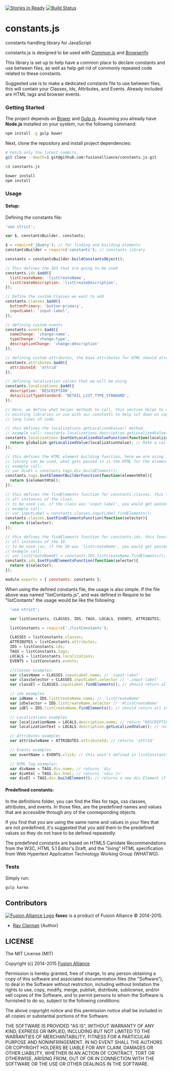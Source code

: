 [![Stories in Ready](https://badge.waffle.io/fusionalliance/constants.js.png?label=ready&title=Ready)](https://waffle.io/fusionalliance/constants.js) [![Build Status](https://travis-ci.org/fusionalliance/constants.js.svg)](https://travis-ci.org/fusionalliance/constants.js)
# constants.js

constants handling library for JavaScript

constants.js is designed to be used with [Common.js](http://www.commonjs.org/) and [Browserify](http://browserify.org/)

This library is set up to help have a common place to declare constants and use between files, as well as help get rid of commonly repeated code related to these constants.

Suggested use is to make a dedicated constants file to use between files, this will contain your Classes, Ids, Attributes, and Events. Already included are HTML tags and browser events.

### Getting Started

The project depends on [Bower](https://github.com/bower/bower) and [Gulp.js](http://gulpjs.com). Assuming
you already have **Node.js** installed on your system, run the following command:

```bash
npm install -g gulp bower
```

Next, clone the repository and install project dependencies:
```bash
# Fetch only the latest commits.
git clone --depth=1 git@github.com:fusionalliance/constants.js.git

cd constants.js

bower install
npm install
```

### Usage

#### Setup:

Defining the constants file:

```javascript
'use strict';

var $, constantsBuilder, constants;

$ = require('jQuery'); // for finding and building elements
constantsBuilder = require('constants'); // constants library

constants = constantsBuilder.buildConstantsObject();

// This defines the IDS that are going to be used
constants.ids.$add({
  listCreateName: 'listCreateName',
  listCreateDescription: 'listCreateDescription',
});

// Define the custom Classes we want to add
constants.classes.$add({
  buttonPrimary: 'button-primary',
  inputLabel: 'input-label',
});

// defining custom events
constants.events.$add({
  nameChange: 'change:name',
  typeChange: 'change:type',
  descriptionChange: 'change:description'
});

// defining custom attributes, the base attributes for HTML should already exist.
constants.attributes.$add({
  attributeId: 'attrid'
});

// defining localization values that we will be using
constants.localizations.$add({
  description: 'DESCRIPTION',
  detailListTypeStandard: 'DETAIL_LIST_TYPE_STANDARD',
});

// Here, we define what helper methods to call, this section helps to utilize
// existing libraries in use with our constants to help cut down on copy-pasta and
// long lines of code.

// this defines the localizations.getLocalizedValue() method.
// example call: constants.localizations.description.getLocalizedValue();
constants.localizations.$setGetLocalizedValueFunction(function(localizationValue){
  return globalize.getLocalizedValue(localizationValue); // Make a call to some function that returns our localized value
});

// this defines the HTML element building function, here we are using JQuery, but any
// library can be used, what gets passed in is the HTML for the element.
// example call:
// var divEl = constants.tags.div.buildElement();
constants.tags.$setElementBuilderFunction(function(elementHtml){
  return $(elementHtml);
});

// this defines the findElements function for constants.classes. this function should return
// all instances of the class.
// to be used (so, if the class was 'input-label', you would get passed '.input-label')
// example call:
// var inputLabel = constants.classes.inputLabel.findElements();
constants.classes.$setFindElementsFunction(function(selector){
  return $(selector);
});

// this defines the findElements function for constants.ids. this function should return
// all instances of the ID.
// to be used (so, if the ID was 'listCreateName', you would get passed '#listCreateName')
// example call:
// var listCreateNameEl = constants.IDS.listCreateName.findElements();
constants.ids.$setFindElementsFunction(function(selector){
  return $(selector);
});

module.exports = { constants: constants };
```

When using the defined constants file, the usage is also simple. If the file above was named "listContants.js", and was defined in Require to be "listContants" the usage would be like the following:

```javascript
  'use strict';

  var listConstants, CLASSES, IDS, TAGS, LOCALS, EVENTS, ATTRIBUTES;

  listConstants = require('./listConstants');

  CLASSES = listConstants.classes;
  ATTRIBUTES = listConstants.attributes;
  IDS = listConstants.ids;
  TAGS = listConstants.tags;
  LOCALS = listConstants.localizations;
  EVENTS = listConstants.events;

  //classes examples:
  var className = CLASSES.inputLabel.name; // 'input-label'
  var classSelector = CLASSES.inputLabel.selector // '.input-label'
  var classEl = CLASSES.inputLabel.findElements(); // should return all instances if findElements is defined for classes in the constants file correctly.

  // ids examples
  var idName = IDS.listCreateName.name; // 'listCreateName'
  var idSelector = IDS.listCreateName.selector // '#listCreateName'
  var idEl = IDS.listCreateName.findElements(); // should return all instances if findElements is defined for classes in the constants file correctly.

  // Localizations examples
  var localizationName = LOCALS.description.name; // return "DESCRIPTION", as defined in the listConstants.js
  var localizationText = LOCALS.description.getLocalizedValue(); // returns what the localization function would return if "DESCRIPTION" was passed into it.

  // Attributes examples
  var attributeName = ATTRIBUTES.attributeId; // returns 'attrId'

  // Events examples
  var eventName = EVENTS.click; // this wasn't defined in listConstants, but is a common browser event and already defined. returns 'click';

  // HTML Tag examples:
  var divName = TAGS.div.name; // returns 'div'
  var divHtml = TAGS.div.html; // returns '<div />'
  var divEl = TAGS.div.buildElement(); // returns a new div Element if correctly defined in listConstants.js
```

#### Predefined constants:

In the definitions folder, you can find the files for tags, css classes, attributes, and events. In those files, are the predefined names and values that are accessible through any of the cooresponding objects.

If you find that you are using the same name and values in your files that are not predefined, it's suggested that you add them to the predefined values so they do not have to be defined repeatedly.

The predefined constants are based on HTML5 Canidate Recommendations from the W3C, HTML 5.1 Editor's Draft, and the "living" HTML specification from Web Hypertext Application Technology Working Group (WHATWG).


### Tests

Simply run:

```
gulp karma
```

## Contributors

[![Fusion Alliance Logo](https://avatars0.githubusercontent.com/u/1154219?v=3&u=e1451e6a65343331369d53a2b6e0c7046c2cc810&s=60)](https://github.com/FusionAlliance)
**fasec** is a product of Fusion Alliance &copy; 2014-2015.

+ [Ray Clannan](https://github.com/rclanan) (Author)

## LICENSE

The MIT License (MIT)

Copyright (c) 2014-2015 [Fusion Alliance](https://www.fusionalliance.com/?utm_source=GitHub&utm_medium=Website&utm_campaign=OpenSource)

Permission is hereby granted, free of charge, to any person obtaining a copy
of this software and associated documentation files (the "Software"), to deal
in the Software without restriction, including without limitation the rights
to use, copy, modify, merge, publish, distribute, sublicense, and/or sell
copies of the Software, and to permit persons to whom the Software is
furnished to do so, subject to the following conditions:

The above copyright notice and this permission notice shall be included in all
copies or substantial portions of the Software.

THE SOFTWARE IS PROVIDED "AS IS", WITHOUT WARRANTY OF ANY KIND, EXPRESS OR
IMPLIED, INCLUDING BUT NOT LIMITED TO THE WARRANTIES OF MERCHANTABILITY,
FITNESS FOR A PARTICULAR PURPOSE AND NONINFRINGEMENT. IN NO EVENT SHALL THE
AUTHORS OR COPYRIGHT HOLDERS BE LIABLE FOR ANY CLAIM, DAMAGES OR OTHER
LIABILITY, WHETHER IN AN ACTION OF CONTRACT, TORT OR OTHERWISE, ARISING FROM,
OUT OF OR IN CONNECTION WITH THE SOFTWARE OR THE USE OR OTHER DEALINGS IN THE
SOFTWARE.
